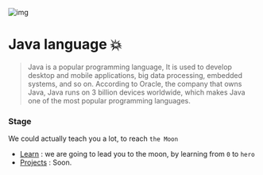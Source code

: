 ![img](https://github.com/DevIA3kl/other/blob/master/more/java_ico.png)

# Java language 💥

>Java is a popular programming language, It is used to develop desktop and mobile applications, big data processing, embedded systems, and so on. According to Oracle, the company that owns Java, Java runs on 3 billion devices worldwide, which makes Java one of the most popular programming languages.


### Stage
We could actually teach you a lot, to reach `the Moon`

- [Learn](./learn) : we are going to lead you to the moon, by learning from `0` to `hero`
- [Projects](./projects) : Soon.
